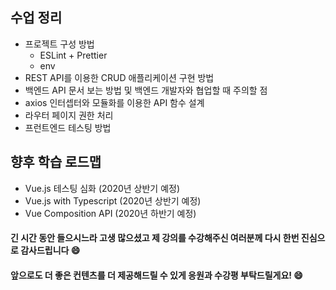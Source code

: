 ## 수업 정리

- 프로젝트 구성 방법
  - ESLint + Prettier
  - env
- REST API를 이용한 CRUD 애플리케이션 구현 방법
- 백엔드 API 문서 보는 방법 및 백엔드 개발자와 협업할 때 주의할 점
- axios 인터셉터와 모듈화를 이용한 API 함수 설계
- 라우터 페이지 권한 처리
- 프런트엔드 테스팅 방법

## 향후 학습 로드맵

- Vue.js 테스팅 심화 (2020년 상반기 예정)
- Vue.js with Typescript (2020년 상반기 예정)
- Vue Composition API (2020년 하반기 예정)

#### 긴 시간 동안 들으시느라 고생 많으셨고 제 강의를 수강해주신 여러분께 다시 한번 진심으로 감사드립니다 😄
#### 앞으로도 더 좋은 컨텐츠를 더 제공해드릴 수 있게 응원과 수강평 부탁드릴게요! 😄
